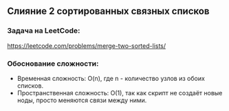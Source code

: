 ## Слияние 2 сортированных связных списков
### Задача на LeetCode:
https://leetcode.com/problems/merge-two-sorted-lists/
### Обоснование сложности:  
- Временная сложность: O(n), где n - количество узлов из обоих списков.
- Пространственная сложность: O(1), так как скрипт не создаёт новые ноды, просто меняются связи между ними.

